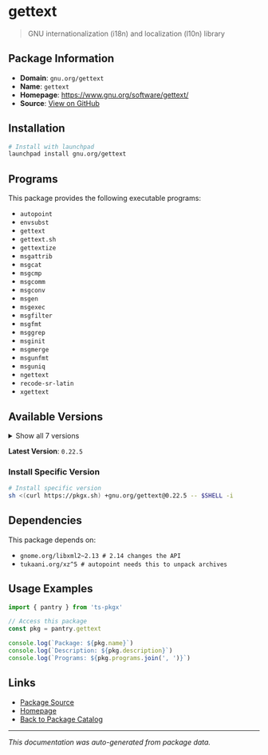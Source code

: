 # gettext

> GNU internationalization (i18n) and localization (l10n) library

## Package Information

- **Domain**: `gnu.org/gettext`
- **Name**: `gettext`
- **Homepage**: https://www.gnu.org/software/gettext/
- **Source**: [View on GitHub](https://github.com/pkgxdev/pantry/tree/main/projects/gnu.org/gettext/package.yml)

## Installation

```bash
# Install with launchpad
launchpad install gnu.org/gettext
```

## Programs

This package provides the following executable programs:

- `autopoint`
- `envsubst`
- `gettext`
- `gettext.sh`
- `gettextize`
- `msgattrib`
- `msgcat`
- `msgcmp`
- `msgcomm`
- `msgconv`
- `msgen`
- `msgexec`
- `msgfilter`
- `msgfmt`
- `msggrep`
- `msginit`
- `msgmerge`
- `msgunfmt`
- `msguniq`
- `ngettext`
- `recode-sr-latin`
- `xgettext`

## Available Versions

<details>
<summary>Show all 7 versions</summary>

- `0.22.5`, `0.22.4`, `0.22.3`, `0.22.2`, `0.22.1`
- `0.22.0`, `0.21.1`

</details>

**Latest Version**: `0.22.5`

### Install Specific Version

```bash
# Install specific version
sh <(curl https://pkgx.sh) +gnu.org/gettext@0.22.5 -- $SHELL -i
```

## Dependencies

This package depends on:

- `gnome.org/libxml2~2.13 # 2.14 changes the API`
- `tukaani.org/xz^5 # autopoint needs this to unpack archives`

## Usage Examples

```typescript
import { pantry } from 'ts-pkgx'

// Access this package
const pkg = pantry.gettext

console.log(`Package: ${pkg.name}`)
console.log(`Description: ${pkg.description}`)
console.log(`Programs: ${pkg.programs.join(', ')}`)
```

## Links

- [Package Source](https://github.com/pkgxdev/pantry/tree/main/projects/gnu.org/gettext/package.yml)
- [Homepage](https://www.gnu.org/software/gettext/)
- [Back to Package Catalog](../../../package-catalog.md)

---

*This documentation was auto-generated from package data.*
